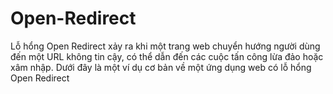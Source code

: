 # Open-Redirect
Lỗ hổng Open Redirect xảy ra khi một trang web chuyển hướng người dùng đến một URL không tin cậy, có thể dẫn đến các cuộc tấn công lừa đảo hoặc xâm nhập. Dưới đây là một ví dụ cơ bản về một ứng dụng web có lỗ hổng Open Redirect
